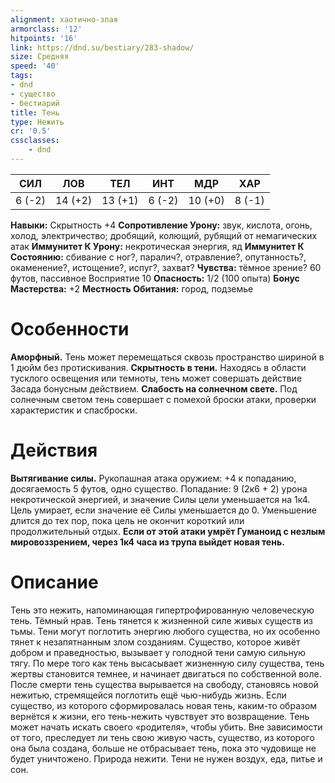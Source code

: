 ```yaml
---
alignment: хаотично-злая
armorclass: '12'
hitpoints: '16'
link: https://dnd.su/bestiary/283-shadow/
size: Средняя
speed: '40'
tags:
- dnd
- существо
- бестиарий
title: Тень
type: Нежить
cr: '0.5'
cssclasses:
    - dnd
---
```



| СИЛ | ЛОВ | ТЕЛ | ИНТ | МДР | ХАР |
|---|---|---|---|---|---|
| 6 (-2) | 14 (+2) | 13 (+1) | 6 (-2) | 10 (+0) | 8 (-1) |
**Навыки:** Скрытность +4
**Сопротивление Урону:** звук, кислота, огонь, холод, электричество; дробящий, колющий, рубящий от немагических атак
**Иммунитет К Урону:** некротическая энергия, яд
**Иммунитет К Состоянию:** сбивание с ног?, паралич?, отравление?, опутанность?, окаменение?, истощение?, испуг?, захват?
**Чувства:** тёмное зрение? 60 футов, пассивное Восприятие 10
**Опасность:** 1/2 (100 опыта)
**Бонус Мастерства:** +2
**Местность Обитания:** город, подземье


# Особенности
**Аморфный.** Тень может перемещаться сквозь пространство шириной в 1 дюйм без протискивания.
**Скрытность в тени.** Находясь в области тусклого освещения или темноты, тень может совершать действие Засада бонусным действием.
**Слабость на солнечном свете.** Под солнечным светом тень совершает с помехой броски атаки, проверки характеристик и спасброски.


# Действия
**Вытягивание силы.** Рукопашная атака оружием: +4 к попаданию, досягаемость 5 футов, одно существо. Попадание: 9 (2к6 + 2) урона некротической энергией, и значение Силы цели уменьшается на 1к4. Цель умирает, если значение её Силы уменьшается до 0. Уменьшение длится до тех пор, пока цель не окончит короткий или продолжительный отдых.
**Если от этой атаки умрёт Гуманоид с незлым мировоззрением, через 1к4 часа из трупа выйдет новая тень.** 


# Описание
Тень это нежить, напоминающая гипертрофированную человеческую тень. Тёмный нрав. Тень тянется к жизненной силе живых существ из тьмы. Тени могут поглотить энергию любого существа, но их особенно тянет к незапятнанным злом созданиям. Существо, которое живёт добром и праведностью, вызывает у голодной тени самую сильную тягу. По мере того как тень высасывает жизненную силу существа, тень жертвы становится темнее, и начинает двигаться по собственной воле. После смерти тень существа вырывается на свободу, становясь новой нежитью, стремящейся поглотить ещё чью-нибудь жизнь. Если существо, из которого сформировалась новая тень, каким-то образом вернётся к жизни, его тень-нежить чувствует это возвращение. Тень может начать искать своего «родителя», чтобы убить. Вне зависимости от того, преследует ли тень свою живую часть, существо, из которого она была создана, больше не отбрасывает тень, пока это чудовище не будет уничтожено. Природа нежити. Тени не нужен воздух, еда, питье и сон.